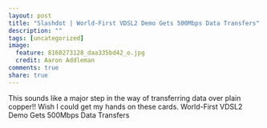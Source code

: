 ```yaml
---
layout: post
title: "Slashdot | World-First VDSL2 Demo Gets 500Mbps Data Transfers"
description: ""
tags: [uncategorized]
image:
  feature: 8160273128_daa335bd42_o.jpg
  credit: Aaron Addleman
comments: true
share: true
---
```



<p>This sounds like a major step in the way of transferring data over plain copper!! Wish I could get my hands on these cards.
World-First VDSL2 Demo Gets 500Mbps Data Transfers
